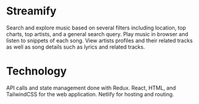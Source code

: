 # Streamify
Search and explore music based on several filters including location, top charts, top artists, and a general search query. Play music in browser and listen to snippets of each song. View artists profiles and their related tracks as well as song details such as lyrics and related tracks.

# Technology
API calls and state management done with Redux. React, HTML, and TailwindCSS for the web application. Netlify for hosting and routing.
